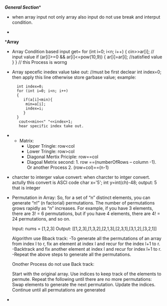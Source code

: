 *****************General Section******************
* when array input not only array also input do not use break and interput condition.

* 








*******************Array******************
* Array Condition based input get=
        for (int i=0; i<n; i++)
        {
            cin>>ar[i]; // input value
            if (ar[i]>=0 && ar[i]<=pow(10,9))
            {
            ar[i]=ar[i]; //satisfied value
            }
        } // this Process is worng


* Array specefic inedex value take out:
    //must be first declear int index=0; 
    then apply this line otherwise store garbase value; 
    example: 

        int index=0;
        for (int i=0; i<n; i++)
        {
           if(a[i]<min){
            min=a[i];
            index=i;
           }
        }
         cout<<min<<" "<<index+1; 
         hear specific index take out.    

* * Matrix:
    * Upper Tringle: row<col
    * Lower Tringle: row>col
    * Diagonal Mertix Priciple: row==col
    * Diagoal Metrix second: 1. row ==(numberOfRows – column -1).
                             Or another Process
                             2. (row+col)==(n-1)







* charcter to interger value convert: when charcter to intger convert. actully this convert is ASCI   code 
    char x='5';
    int y=int(ch)-48;
    output: 5 that is integer

* Permutation in Array: 
    So, for a set of “n” distinct elements, you can generate “n!” (n factorial) permutations. The number of permutations grows rapidly as “n” increases. For example, if you have 3 elements, there are 3! = 6 permutations, but if you have 4 elements, there are 4! = 24 permutations, and so on.

    Input: nums = [1,2,3]
    Output: [[1,2,3],[1,3,2],[2,1,3],[2,3,1],[3,1,2],[3,2,1]]

    Algorithm use Bback track:
    -To generate all the permutations of an array from index l to r, fix an element at index l and recur for the index l+1 to r.
    -Backtrack and fix another element at index l and recur for index l+1 to r.
    -Repeat the above steps to generate all the permutations.

    Onother Process do not use Back track:

    Start with the original array.
    Use indices to keep track of the elements to permute.
    Repeat the following until there are no more permutations:
    Swap elements to generate the next permutation.
    Update the indices.
    Continue until all permutations are generated

*   